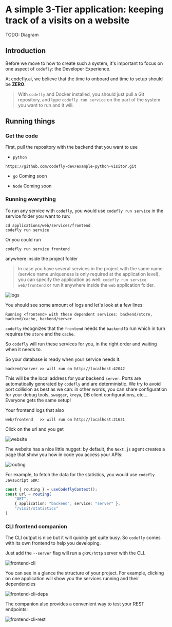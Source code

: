 # A simple 3-Tier application: keeping track of a visits on a website

TODO: Diagram

## Introduction

Before we move to how to create such a system, it's important to focus on one aspect of `codefly`: the Developer Experience.

At codefly.ai, we believe that the time to onboard and time to setup should be **ZERO**.

> With `codefly` and Docker installed, you should just pull a Git repository, and type
> `codefly run service`
> on the part of the system you want to run and it will.


## Running things

### Get the code

First, pull the repository with the backend that you want to use

- `python`
```shell
https://github.com/codefly-dev/example-python-visitor.git
```

- `go`
Coming soon

- `Node`
Coming soon

### Running everything

To run any service with `codefly`, you would use `codefly run service` in the service folder you want to run:

```shell
cd applications/web/services/frontend
codefly run service
```

Or you could run

```shell
codefly run service frontend
```
anywhere inside the project folder

> In case you have several services in the project with the same name (service name uniqueness is only required at the application level), you can specify the application as well:
> `codefly run service web/frontend` or run it anywhere inside the `web` application folder.

![logs](../../assets/images/tutorials/website-visits/run.gif)

You should see some amount of logs and let's look at a few lines:

```shell
Running <frontend> with these dependent services: backend/store, backend/cache, backend/server
```

`codefly` recognizes that the `frontend` needs the `backend` to run which in turn requires the `store` and the `cache`.

So `codefly` will run these services for you, in the right order and waiting when it needs to.

So your database is ready when your service needs it.

```shell
backend/server >> will run on http://localhost:42042
```

This will be the local address for your backend `server`.
Ports are automatically generated by `codefly` and are deterministic.
We try to avoid port collision as best as we can: in other words, you can share configuration for your debug tools, `swagger`, `kreya`, DB client configurations, etc...
Everyone gets the same setup!

Your frontend logs that also
```shell
web/frontend   >> will run on http://localhost:21631
```

Click on the url and you get

![website](../../assets/images/tutorials/website-visits/website.png)

The website has a nice little nugget: by default, the `Next.js` agent creates a page that show you how in code you access your APIs:

![routing](../../assets/images/tutorials/website-visits/routing.png)

For example, to fetch the data for the statistics, you would use `codefly JavaScript SDK`:

```typescript
const { routing } = useCodeflyContext();
const url = routing(
	"GET",
	{ application: "backend", service: "server" },
	"/visit/statistics"
)
```

### CLI frontend companion

The CLI output is nice but it will quickly get quite busy. So `codefly` comes with its own frontend to help you developing.

Just add the `--server` flag will run a `gRPC/http` server with the CLI.

![frontend-cli](../../assets/images/tutorials/website-visits/cli_frontend.png)

You can see in a glance the structure of your project. For example, clicking on one application will show you the services running and their dependencies

![frontend-cli-deps](../../assets/images/tutorials/website-visits/cli_frontend_application.png)

The companion also provides a convenient way to test your REST endpoints:

![frontend-cli-rest](../../assets/images/tutorials/website-visits/frontend-cli-rest.gif)
